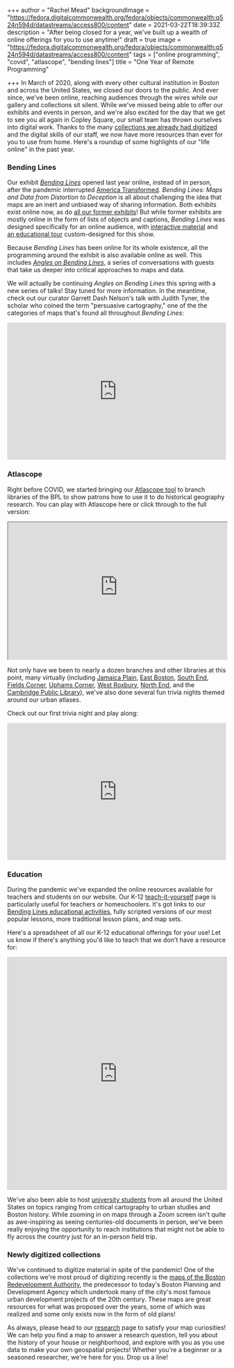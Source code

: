 +++
author = "Rachel Mead"
backgroundImage = "https://fedora.digitalcommonwealth.org/fedora/objects/commonwealth:q524n594d/datastreams/access800/content"
date = 2021-03-22T18:39:33Z
description = "After being closed for a year, we've built up a wealth of online offerings for you to use anytime!"
draft = true
image = "https://fedora.digitalcommonwealth.org/fedora/objects/commonwealth:q524n594d/datastreams/access800/content"
tags = ["online programming", "covid", "atlascope", "bending lines"]
title = "One Year of Remote Programming"

+++
In March of 2020, along with every other cultural institution in Boston and across the United States, we closed our doors to the public. And ever since, we've been online, reaching audiences through the wires while our gallery and collections sit silent. While we've missed being able to offer our exhibits and events in person, and we're also excited for the day that we get to see you all again in Copley Square, our small team has thrown ourselves into digital work. Thanks to the many [collections we already had digitized](https://www.leventhalmap.org/collections/digital-collections/) and the digital skills of our staff, we now have more resources than ever for you to use from home. Here's a roundup of some highlights of our "life online" in the past year.

### Bending Lines

Our exhibit [_Bending Lines_](https://www.leventhalmap.org/digital-exhibitions/bending-lines/) opened last year online, instead of in person, after the pandemic interrupted [America Transformed](https://collections.leventhalmap.org/exhibits/25). _Bending Lines: Maps and Data from Distortion to Deception_ is all about challenging the idea that maps are an inert and unbiased way of sharing information. Both exhibits exist online now, as do [all our former exhibits](https://collections.leventhalmap.org/exhibits)! But while former exhibits are mostly online in the form of lists of objects and captions, _Bending Lines_ was designed specifically for an online audience, with [interactive material](https://www.leventhalmap.org/digital-exhibitions/bending-lines/how-to-bend/projections/) and [an educational tour](https://www.leventhalmap.org/digital-exhibitions/bending-lines/education-activities/) custom-designed for this show.

Because _Bending Lines_ has been online for its whole existence, all the programming around the exhibit is also available online as well. This includes [_Angles on Bending Lines_](https://www.leventhalmap.org/digital-exhibitions/bending-lines/events/), a series of conversations with guests that take us deeper into critical approaches to maps and data.

We will actually be continuing _Angles on Bending Lines_ this spring with a new series of talks! Stay tuned for more information. In the meantime, check out our curator Garrett Dash Nelson's talk with Judith Tyner, the scholar who coined the term "persuasive cartography," one of the the categories of maps that's found all throughout _Bending Lines_:

<iframe width="100%" height="315" src="https://www.youtube.com/embed/jvBcezpYkvQ" title="YouTube video player" frameborder="0" allow="accelerometer; autoplay; clipboard-write; encrypted-media; gyroscope; picture-in-picture" allowfullscreen></iframe>

### Atlascope

Right before COVID, we started bringing our [Atlascope tool](https://atlascope.leventhalmap.org) to branch libraries of the BPL to show patrons how to use it to do historical geography research. You can play with Atlascope here or click through to the full version:

<iframe width="100%" height="315" src="https://atlascope.leventhalmap.org/#view:embed$base:000$overlay:39999059011690$zoom:18.00$center:-7912349.11775309,5213465.57356861$mode:glass$pos:132"></iframe>

Not only have we been to nearly a dozen branches and other libraries at this point, many virtually (including [Jamaica Plain](https://youtu.be/6KTCWKqmJeE), [East Boston](https://youtu.be/r2LtUDC30xw), [South End](https://youtu.be/d_IesdOUuNI), [Fields Corner](https://youtu.be/-iPoFOe8icQ), [Uphams Corner](https://youtu.be/fyagZWMF1I8), [West Roxbury](https://youtu.be/eeO-Bn5v_f0), [North End](https://youtu.be/pbKFVVzEq1I), and the [Cambridge Public Library](https://youtu.be/riD6_FDWuYw)), we've also done several fun trivia nights themed around our urban atlases.

Check out our first trivia night and play along:

<iframe width="100%" height="315" src="https://www.youtube.com/embed/14lAiIuY9oU" title="YouTube video player" frameborder="0" allow="accelerometer; autoplay; clipboard-write; encrypted-media; gyroscope; picture-in-picture" allowfullscreen></iframe>

### Education

During the pandemic we've expanded the online resources available for teachers and students on our website. Our K-12 [teach-it-yourself](https://www.leventhalmap.org/education/k12/teach-it-yourself/) page is particularly useful for teachers or homeschoolers. It's got links to our [Bending Lines educational activities](https://www.leventhalmap.org/digital-exhibitions/bending-lines/education-activities/), fully scripted versions of our most popular lessons, more traditional lesson plans, and map sets.

Here's a spreadsheet of all our K-12 educational offerings for your use! Let us know if there's anything you'd like to teach that we don't have a resource for:

<iframe class="airtable-embed" src="https://airtable.com/embed/shrUVzlo5NEbjYUss?backgroundColor=blue&viewControls=on" frameborder="0" onmousewheel="" width="100%" height="533" style="background: transparent; border: 1px solid #ccc;"></iframe>

We've also been able to host [university students](https://www.leventhalmap.org/research/) from all around the United States on topics ranging from critical cartography to urban studies and Boston history. While zooming in on maps through a Zoom screen isn't quite as awe-inspiring as seeing centuries-old documents in person, we've been really enjoying the opportunity to reach institutions that might not be able to fly across the country just for an in-person field trip.

### Newly digitized collections

We've continued to digitize material in spite of the pandemic! One of the collections we're most proud of digitizing recently is the [maps of the Boston Redevelopment Authority](https://collections.leventhalmap.org/search?f%5Bcollection_name_ssim%5D%5B%5D=Boston+Redevelopment+Authority+Collection), the predecessor to today's Boston Planning and Development Agency which undertook many of the city's most famous urban development projects of the 20th century. These maps are great resources for what was proposed over the years, some of which was realized and some only exists now in the form of old plans!

As always, please head to our [research](https://www.leventhalmap.org/research/) page to satisfy your map curiosities! We can help you find a map to answer a research question, tell you about the history of your house or neighborhood, and explore with you as you use data to make your own geospatial projects! Whether you're a beginner or a seasoned researcher, we're here for you. Drop us a line!